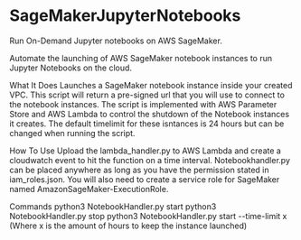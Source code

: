 # SageMakerJupyterNotebooks
Run On-Demand Jupyter notebooks on AWS SageMaker.

Automate the launching of AWS SageMaker notebook instances to run Jupyter Notebooks on the cloud.

What It Does
Launches a SageMaker notebook instance inside your created VPC. This script will return a pre-signed url that you will use to connect to the notebook instances. The script is implemented with AWS Parameter Store and AWS Lambda to control the shutdown of the Notebook instances it creates. The default timelimit for these isntances is 24 hours but can be changed when running the script.

How To Use
Upload the lambda_handler.py to AWS Lambda and create a cloudwatch event to hit the function on a time interval. Notebookhandler.py can be placed anywhere as long as you have the permission stated in iam_roles.json. You will also need to create a service role for SageMaker named AmazonSageMaker-ExecutionRole.

Commands
python3 NotebookHandler.py start
python3 NotebookHandler.py stop
python3 NotebookHandler.py start --time-limit x
(Where x is the amount of hours to keep the instance launched)
